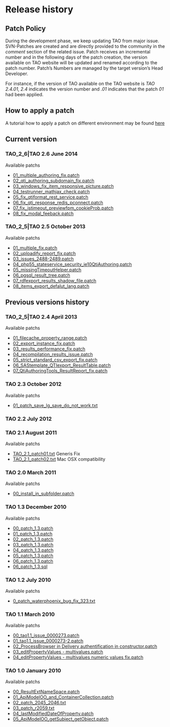 <!--
created_at: '2011-02-16 16:24:04'
updated_at: '2015-05-06 18:23:51'
authors:
    - 'Lionel Lecaque'
tags: {  }
-->



Release history
===============

Patch Policy
------------

During the development phase, we keep updating TAO from major issue. SVN-Patches are created and are directly provided to the community in the *comment* section of the related issue. Patch receives an incremental number and in the following days of the patch creation, the version available on TAO website will be updated and renamed according to the patch number. Patch’s Numbers are managed by the target version’s Head Developer.

For instance, if the version of TAO available on the TAO website is *TAO 2.4.01*, *2.4* indicates the version number and *.01* indicates that the patch *01* had been applied.

How to apply a patch
--------------------

A tutorial how to apply a patch on different environment may be found [here](http://docs.moodle.org/dev/How_to_apply_a_patch)

Current version
---------------

### TAO_2_6|TAO 2.6 June 2014

Available patchs

-   [01_multiple_authoring_fix.patch](http://releases.taotesting.com/patchs/2.6/patchs/01_multiple_authoring_fix.patch)
-   [02_qti_authoring_subdomain_fix.patch](http://releases.taotesting.com/patchs/2.6/patchs/02_qti_authoring_subdomain_fix.patch)
-   [03_windows_fix_item_responsive_picture.patch](http://releases.taotesting.com/patchs/2.6/patchs/03_windows_fix_item_responsive_picture.patch)
-   [04_testrunner_mathjax_check.patch](http://releases.taotesting.com/patchs/2.6/patchs/04_testrunner_mathjax_check.patch)
-   [05_fix_qtiformat_rest_service.patch](http://releases.taotesting.com/patchs/2.6/patchs/05_fix_qtiformat_rest_service.patch)
-   [06_fix_qti_response_redis_pconnect.patch](http://releases.taotesting.com/patchs/2.6/patchs/06_fix_qti_response_redis_pconnect.patch)
-   [07_fix_jstimeout_previewfpm_cookieProb.patch](http://releases.taotesting.com/patchs/2.6/patchs/07_fix_jstimeout_previewfpm_cookieProb.patch)
-   [08_fix_modal_feeback.patch](http://releases.taotesting.com/patchs/2.6/patchs/08_fix_modal_feeback.patch)

### TAO_2_5|TAO 2.5 October 2013

Available patchs

-   [01_multiple_fix.patch](http://releases.taotesting.com/patchs/2.5/patchs/01_multiple_fix.patch)
-   [02_uploadify_report_fix.patch](http://releases.taotesting.com/patchs/2.5/patchs/02_uploadify_report_fix.patch)
-   [03_issues_2488-2489.patch](http://releases.taotesting.com/patchs/2.5/patchs/03_issues_2488-2489.patch)
-   [04_php55_stateservice_security_ie10QtiAuthoring.patch](http://releases.taotesting.com/patchs/2.5/patchs/04_php55_stateservice_security_ie10QtiAuthoring.patch)
-   [05_missingTimeoutHelper.patch](http://releases.taotesting.com/patchs/2.5/patchs/05_missingTimeoutHelper.patch)
-   [06_pgsql_result_tree.patch](http://releases.taotesting.com/patchs/2.5/patchs/06_pgsql_result_tree.patch)
-   [07_rdfexport_results_shadow_file.patch](http://releases.taotesting.com/patchs/2.5/patchs/07_rdfexport_results_shadow_file.patch)
-   [08_items_export_defalut_lang.patch](http://releases.taotesting.com/patchs/2.5/patchs/08_items_export_defalut_lang.patch)

Previous versions history
-------------------------

### TAO_2_5|TAO 2.4 April 2013

Available patchs

-   [01_filecache_property_range.patch](http://releases.taotesting.com/patchs/2.4/patchs/01_filecache_property_range.patch)
-   [02_export_instance_fix.patch](http://releases.taotesting.com/patchs/2.4/patchs/02_export_instance_fix.patch)
-   [03_results_performance_fix.patch](http://releases.taotesting.com/patchs/2.4/patchs/03_results_performance_fix.patch)
-   [04_recompilation_results_issue.patch](http://releases.taotesting.com/patchs/2.4/patchs/04_recompilation_results_issue.patch)
-   [05_strict_standard_csv_export_fix.patch](http://releases.taotesting.com/patchs/2.4/patchs/05_strict_standard_csv_export_fix.patch)
-   [06_SAStemplate_QTIexport_ResultTable.patch](http://releases.taotesting.com/patchs/2.4/patchs/06_SAStemplate_QTIexport_ResultTable.patch)
-   [07_QtiAuthoringTools_ResultReport_fix.patch](http://releases.taotesting.com/patchs/2.4/patchs/07_QtiAuthoringTools_ResultReport_fix.patch)

### TAO 2.3 October 2012

Available patchs

-   [01_patch_save_lg_save_do_not_work.txt](http://releases.taotesting.com/patchs/2.3/patchs/01_patch_save_lg_save_do_not_work.txt)

### TAO 2.2 July 2012

### TAO 2.1 August 2011

Available patchs

-   [TAO_2.1_patch01.txt](http://releases.taotesting.com/patchs/2.1/patchs/TAO_2.1_patch01.txt) Generis Fix
-   [TAO_2.1_patch02.txt](http://releases.taotesting.com/patchs/2.1/patchs/TAO_2.1_patch02.txt) Mac OSX compatibility

### TAO 2.0 March 2011

Available patchs

-   [00_install_in_subfolder.patch](http://releases.taotesting.com/patchs/2.0.1/patchs/00_install_in_subfolder.patch)

### TAO 1.3 December 2010

Available patchs

-   [00_patch_1.3.patch](http://releases.taotesting.com/patchs/1.3/patchs/00_patch_1.3.patch)
-   [01_patch_1.3.patch](http://releases.taotesting.com/patchs/1.3/patchs/01_patch_1.3.patch)
-   [02_patch_1.3.patch](http://releases.taotesting.com/patchs/1.3/patchs/02_patch_1.3.patch)
-   [03_patch_1.3.patch](http://releases.taotesting.com/patchs/1.3/patchs/03_patch_1.3.patch)
-   [04_patch_1.3.patch](http://releases.taotesting.com/patchs/1.3/patchs/04_patch_1.3.patch)
-   [05_patch_1.3.patch](http://releases.taotesting.com/patchs/1.3/patchs/05_patch_1.3.patch)
-   [06_patch_1.3.patch](http://releases.taotesting.com/patchs/1.3/patchs/06_patch_1.3.patch)
-   [06_patch_1.3.sql](http://releases.taotesting.com/patchs/1.3/patchs/06_patch_1.3.sql)

### TAO 1.2 July 2010

Available patchs

-   [0_patch_waterphoenix_bug_fix_323.txt](http://releases.taotesting.com/patchs/1.2/patchs/0_patch_waterphoenix_bug_fix_323.txt)

### TAO 1.1 March 2010

Available patchs

-   [00_tao1.1_issue_0000273.patch](http://releases.taotesting.com/patchs/1.1/patchs/00_tao1.1_issue_0000273.patch)
-   [01_tao1.1_issue_0000273-2.patch](http://releases.taotesting.com/patchs/1.1/patchs/01_tao1.1_issue_0000273-2.patch)
-   [02_ProcessBrowser in Delivery authentification in constructor.patch](http://releases.taotesting.com/patchs/1.1/patchs/02_ProcessBrowser%20in%20Delivery%20authentification%20in%20constructor.patch)
-   [03_editPropertyValues - multivalues.patch](http://releases.taotesting.com/patchs/1.1/patchs/03_editPropertyValues%20-%20multivalues.patch)
-   [04_editPropertyValues - multivalues numeric values fix.patch](http://releases.taotesting.com/patchs/1.1/patchs/04_editPropertyValues%20-%20multivalues%20numeric%20values%20fix.patch)

### TAO 1.0 January 2010

Available patchs

-   [00_ResultExtNameSpace.patch](http://releases.taotesting.com/patchs/1.0/patchs/00_ResultExtNameSpace.patch)
-   [01_ApiModelOO_and_ContainerCollection.patch](http://releases.taotesting.com/patchs/1.0/patchs/01_ApiModelOO_and_ContainerCollection.patch)
-   [02_patch_2045_2046.txt](http://releases.taotesting.com/patchs/1.0/patchs/02_patch_2045_2046.txt)
-   [03_patch_r2059.txt](http://releases.taotesting.com/patchs/1.0/patchs/03_patch_r2059.txt)
-   [04_lastModifiedDateOfProperty.patch](http://releases.taotesting.com/patchs/1.0/patchs/04_lastModifiedDateOfProperty.patch)
-   [05_ApiModelOO_getSubject_getObject.patch](http://releases.taotesting.com/patchs/1.0/patchs/05_ApiModelOO_getSubject_getObject.patch)


